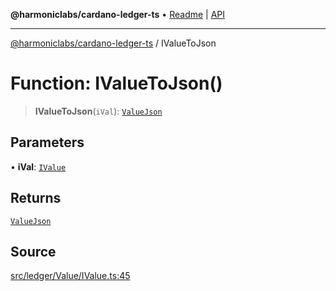 **@harmoniclabs/cardano-ledger-ts** • [Readme](../Introduction.md) \| [API](../globals.md)

***

[@harmoniclabs/cardano-ledger-ts](../Introduction.md) / IValueToJson

# Function: IValueToJson()

> **IValueToJson**(`iVal`): [`ValueJson`](../type-aliases/ValueJson.md)

## Parameters

• **iVal**: [`IValue`](../type-aliases/IValue.md)

## Returns

[`ValueJson`](../type-aliases/ValueJson.md)

## Source

[src/ledger/Value/IValue.ts:45](https://github.com/HarmonicLabs/cardano-ledger-ts/blob/d1659b0/src/ledger/Value/IValue.ts#L45)
